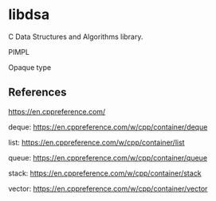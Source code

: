 # libdsa

C Data Structures and Algorithms library.

PIMPL

Opaque type

## References

https://en.cppreference.com/

deque: https://en.cppreference.com/w/cpp/container/deque

list: https://en.cppreference.com/w/cpp/container/list

queue: https://en.cppreference.com/w/cpp/container/queue

stack: https://en.cppreference.com/w/cpp/container/stack

vector: https://en.cppreference.com/w/cpp/container/vector
